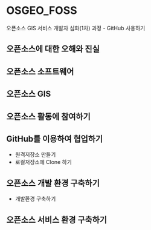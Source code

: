 # OSGEO_FOSS
오픈소스 GIS 서비스 개발자 심화(1차) 과정 - GitHub 사용하기

## 오픈소스에 대한 오해와 진실

## 오픈소스 소프트웨어

## 오픈소스 GIS

## 오픈소스 활동에 참여하기

## GitHub를 이용하여 협업하기
  - 원격저장소 만들기
  - 로컬저장소에 Clone 하기

## 오픈소스 개발 환경 구축하기
  - 개발환경 구축하기

## 오픈소스 서비스 환경 구축하기
